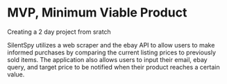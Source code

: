# MVP, Minimum Viable Product

Creating a 2 day project from sratch


SilentSpy utilizes a web scraper and the ebay API to allow users to make informed purchases by comparing the current listing prices to previously sold items. The application also allows users to input their email, ebay query, and target price to be notified when their product reaches a certain value.